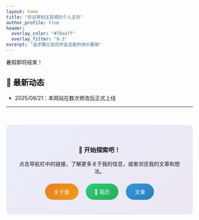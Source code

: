 ```yaml
---
layout: home
title: "欢迎来到王芸阁的个人主页"
author_profile: true
header:
  overlay_color: "#78aaff"
  overlay_filter: "0.3"
excerpt: "追求要比盲目并且无能的快乐要强"
---
```


<div class="page__hero">
  <p>暑假即将结束！</p>
</div>

## 🌟 最新动态
- 2025/08/21：本网站在数次修改后正式上线

---

<div style="text-align: center; margin: 3rem 0; padding: 2rem; background: linear-gradient(135deg, #667eea20, #764ba220); border-radius: 12px;">
  <h3>🚀 开始探索吧！</h3>
  <p>点击导航栏中的链接，了解更多关于我的信息，或者浏览我的文章和想法。</p>
  <div style="margin-top: 1rem;">
    <a href="/about/" style="background: linear-gradient(135deg, #E67E22, #F39C12); color: white; padding: 0.75rem 1.5rem; margin: 0.5rem; border-radius: 25px; text-decoration: none; display: inline-block; font-weight: 500;">关于我</a>
    <a href="/cv/" style="background: linear-gradient(135deg, #2ECC71, #27AE60); color: white; padding: 0.75rem 1.5rem; margin: 0.5rem; border-radius: 25px; text-decoration: none; display: inline-block; font-weight: 500;">📄 简历</a>
    <a href="/writing/" style="background: linear-gradient(135deg, #3498DB, #2980B9); color: white; padding: 0.75rem 1.5rem; margin: 0.5rem; border-radius: 25px; text-decoration: none; display: inline-block; font-weight: 500;">文章</a>
  </div>
</div>




